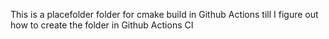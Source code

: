 This is a placefolder folder for cmake build in Github Actions till I figure out how to create the folder in Github Actions CI
